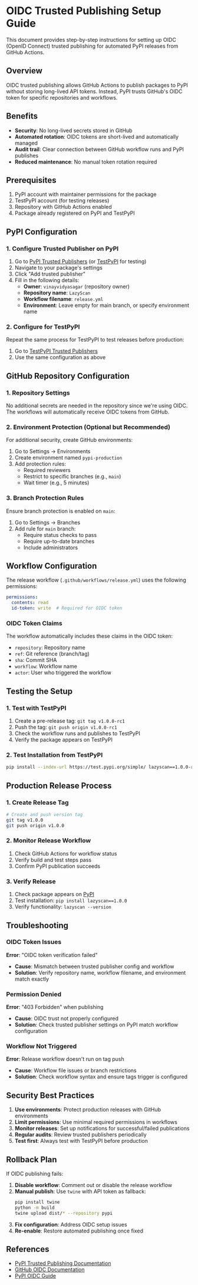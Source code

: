 # OIDC Trusted Publishing Setup Guide

This document provides step-by-step instructions for setting up OIDC (OpenID Connect) trusted publishing for automated PyPI releases from GitHub Actions.

## Overview

OIDC trusted publishing allows GitHub Actions to publish packages to PyPI without storing long-lived API tokens. Instead, PyPI trusts GitHub's OIDC token for specific repositories and workflows.

## Benefits

- **Security**: No long-lived secrets stored in GitHub
- **Automated rotation**: OIDC tokens are short-lived and automatically managed
- **Audit trail**: Clear connection between GitHub workflow runs and PyPI publishes
- **Reduced maintenance**: No manual token rotation required

## Prerequisites

1. PyPI account with maintainer permissions for the package
2. TestPyPI account (for testing releases)
3. Repository with GitHub Actions enabled
4. Package already registered on PyPI and TestPyPI

## PyPI Configuration

### 1. Configure Trusted Publisher on PyPI

1. Go to [PyPI Trusted Publishers](https://pypi.org/manage/account/publishing/) (or [TestPyPI](https://test.pypi.org/manage/account/publishing/) for testing)
2. Navigate to your package's settings
3. Click "Add trusted publisher"
4. Fill in the following details:
   - **Owner**: `vinayvidyasagar` (repository owner)
   - **Repository name**: `LazyScan`
   - **Workflow filename**: `release.yml`
   - **Environment**: Leave empty for main branch, or specify environment name

### 2. Configure for TestPyPI

Repeat the same process for TestPyPI to test releases before production:
1. Go to [TestPyPI Trusted Publishers](https://test.pypi.org/manage/account/publishing/)
2. Use the same configuration as above

## GitHub Repository Configuration

### 1. Repository Settings

No additional secrets are needed in the repository since we're using OIDC. The workflows will automatically receive OIDC tokens from GitHub.

### 2. Environment Protection (Optional but Recommended)

For additional security, create GitHub environments:

1. Go to Settings → Environments
2. Create environment named `pypi-production`
3. Add protection rules:
   - Required reviewers
   - Restrict to specific branches (e.g., `main`)
   - Wait timer (e.g., 5 minutes)

### 3. Branch Protection Rules

Ensure branch protection is enabled on `main`:
1. Go to Settings → Branches
2. Add rule for `main` branch:
   - Require status checks to pass
   - Require up-to-date branches
   - Include administrators

## Workflow Configuration

The release workflow (`.github/workflows/release.yml`) uses the following permissions:

```yaml
permissions:
  contents: read
  id-token: write  # Required for OIDC token
```

### OIDC Token Claims

The workflow automatically includes these claims in the OIDC token:
- `repository`: Repository name
- `ref`: Git reference (branch/tag)
- `sha`: Commit SHA
- `workflow`: Workflow name
- `actor`: User who triggered the workflow

## Testing the Setup

### 1. Test with TestPyPI

1. Create a pre-release tag: `git tag v1.0.0-rc1`
2. Push the tag: `git push origin v1.0.0-rc1`
3. Check the workflow runs and publishes to TestPyPI
4. Verify the package appears on TestPyPI

### 2. Test Installation from TestPyPI

```bash
pip install --index-url https://test.pypi.org/simple/ lazyscan==1.0.0-rc1
```

## Production Release Process

### 1. Create Release Tag

```bash
# Create and push version tag
git tag v1.0.0
git push origin v1.0.0
```

### 2. Monitor Release Workflow

1. Check GitHub Actions for workflow status
2. Verify build and test steps pass
3. Confirm PyPI publication succeeds

### 3. Verify Release

1. Check package appears on [PyPI](https://pypi.org/project/lazyscan/)
2. Test installation: `pip install lazyscan==1.0.0`
3. Verify functionality: `lazyscan --version`

## Troubleshooting

### OIDC Token Issues

**Error**: "OIDC token verification failed"
- **Cause**: Mismatch between trusted publisher config and workflow
- **Solution**: Verify repository name, workflow filename, and environment match exactly

### Permission Denied

**Error**: "403 Forbidden" when publishing
- **Cause**: OIDC trust not properly configured
- **Solution**: Check trusted publisher settings on PyPI match workflow configuration

### Workflow Not Triggered

**Error**: Release workflow doesn't run on tag push
- **Cause**: Workflow file issues or branch restrictions
- **Solution**: Check workflow syntax and ensure tags trigger is configured

## Security Best Practices

1. **Use environments**: Protect production releases with GitHub environments
2. **Limit permissions**: Use minimal required permissions in workflows
3. **Monitor releases**: Set up notifications for successful/failed publications
4. **Regular audits**: Review trusted publishers periodically
5. **Test first**: Always test with TestPyPI before production

## Rollback Plan

If OIDC publishing fails:

1. **Disable workflow**: Comment out or disable the release workflow
2. **Manual publish**: Use `twine` with API token as fallback:
   ```bash
   pip install twine
   python -m build
   twine upload dist/* --repository pypi
   ```
3. **Fix configuration**: Address OIDC setup issues
4. **Re-enable**: Restore automated publishing once fixed

## References

- [PyPI Trusted Publishing Documentation](https://docs.pypi.org/trusted-publishers/)
- [GitHub OIDC Documentation](https://docs.github.com/en/actions/deployment/security-hardening-your-deployments/about-security-hardening-with-openid-connect)
- [PyPI OIDC Guide](https://blog.pypi.org/posts/2023-04-20-introducing-trusted-publishers/)
